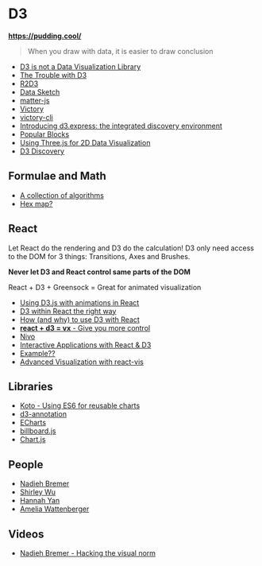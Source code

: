 # D3

**https://pudding.cool/**

> When you draw with data, it is easier to draw conclusion

* [D3 is not a Data Visualization Library](https://medium.com/@Elijah_Meeks/d3-is-not-a-data-visualization-library-67ba549e8520)
* [The Trouble with D3](https://medium.com/dailyjs/the-trouble-with-d3-4a84f7de011f)
* [R2D3](http://www.r2d3.us/visual-intro-to-machine-learning-part-1/)
* [Data Sketch](http://www.datasketch.es/)
* [matter-js](https://github.com/liabru/matter-js)
* [Victory](https://github.com/FormidableLabs/victory)
* [victory-cli](https://github.com/FormidableLabs/victory-cli)
* [Introducing d3.express: the integrated discovery environment](https://medium.com/@mbostock/a-better-way-to-code-2b1d2876a3a0)
* [Popular Blocks](https://bl.ocks.org/)
* [Using Three.js for 2D Data Visualization](http://blog.fastforwardlabs.com/2017/10/04/using-three-js-for-2d-data-visualization.html)
* [D3 Discovery](https://d3-discovery.net/)

## Formulae and Math

* [A collection of algorithms](https://github.com/williamfiset/Algorithms)
* [Hex map?](https://github.com/schreiaj/frc-attrition-hex-map)

## React

Let React do the rendering and D3 do the calculation! D3 only need access to the DOM for 3 things: Transitions, Axes and Brushes.

**Never let D3 and React control same parts of the DOM**

React + D3 + Greensock = Great for animated visualization

* [Using D3.js with animations in React](http://blog.krawaller.se/posts/using-d3-js-with-animations-in-react/)
* [D3 within React the right way](https://oli.me.uk//2015/09/09/d3-within-react-the-right-way/)
* [How (and why) to use D3 with React](https://hackernoon.com/how-and-why-to-use-d3-with-react-d239eb1ea274)
* [**react + d3 = vx** - Give you more control](https://medium.com/vx-code/react-d3-vx-6f2705d4daf2)
* [Nivo](http://nivo.rocks/#/)
* [Interactive Applications with React & D3](https://medium.com/@Elijah_Meeks/interactive-applications-with-react-d3-f76f7b3ebc71)
* [Example??](https://bl.ocks.org/sxywu/b27228f6e37b45a648c78bc196b0e448/085355fe64b7f4849e9ade1cbbbb3c6bc0d57924)
* [Advanced Visualization with react-vis](https://towardsdatascience.com/advanced-visualization-with-react-vis-efc5c6667b4)

## Libraries

* [Koto - Using ES6 for reusable charts](http://kotojs.org/)
* [d3-annotation](http://d3-annotation.susielu.com/)
* [ECharts](https://ecomfe.github.io/echarts-examples/public/index.html)
* [billboard.js](https://naver.github.io/billboard.js/)
* [Chart.js](https://github.com/chartjs/Chart.js)

## People

* [Nadieh Bremer](https://www.visualcinnamon.com/)
* [Shirley Wu](http://sxywu.com/)
* [Hannah Yan](https://medium.com/@yanhann10)
* [Amelia Wattenberger](https://wattenberger.com/)

## Videos

* [Nadieh Bremer - Hacking the visual norm](https://vimeo.com/194817475)

